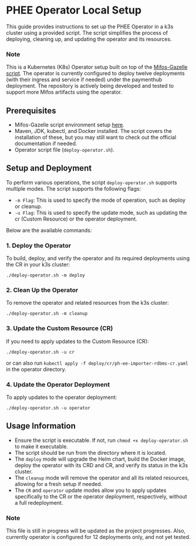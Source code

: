 # PHEE Operator Local Setup

This guide provides instructions to set up the PHEE Operator in a k3s cluster using a provided script. The script simplifies the process of deploying, cleaning up, and updating the operator and its resources.

### Note
This is a Kubernetes (K8s) Operator setup built on top of the [Mifos-Gazelle script](https://github.com/openMF/mifos-gazelle). The operator is currently configured to deploy twelve deployments (with their ingress and service if needed) under the paymenthub deployment. The repository is actively being developed and tested to support more Mifos artifacts using the operator.

## Prerequisites

- Mifos-Gazelle script environment setup [here](https://github.com/openMF/mifos-gazelle).
- Maven, JDK, kubectl, and Docker installed. The script covers the installation of these, but you may still want to check out the official documentation if needed.
- Operator script file (`deploy-operator.sh`).

## Setup and Deployment

To perform various operations, the script `deploy-operator.sh` supports multiple modes. 
The script supports the following flags:
- `-m Flag`: This is used to specify the mode of operation, such as deploy or cleanup.
- `-u Flag`: This is used to specify the update mode, such as updating the cr (Custom Resource) or the operator deployment.

Below are the available commands:

### 1. Deploy the Operator

To build, deploy, and verify the operator and its required deployments using the CR in your k3s cluster:

```
./deploy-operator.sh -m deploy
```

### 2. Clean Up the Operator

To remove the operator and related resources from the k3s cluster:

```
./deploy-operator.sh -m cleanup
```

### 3. Update the Custom Resource (CR)

If you need to apply updates to the Custom Resource (CR):

```
./deploy-operator.sh -u cr
```
or can also run `kubectl apply -f deploy/cr/ph-ee-importer-rdbms-cr.yaml` in the operator directory.

### 4. Update the Operator Deployment

To apply updates to the operator deployment:

```
./deploy-operator.sh -u operator
```

## Usage Information

- Ensure the script is executable. If not, run `chmod +x deploy-operator.sh` to make it executable.
- The script should be run from the directory where it is located.
- The `deploy` mode will upgrade the Helm chart, build the Docker image, deploy the operator with its CRD and CR, and verify its status in the k3s cluster.
- The `cleanup` mode will remove the operator and all its related resources, allowing for a fresh setup if needed.
- The `CR` and `operator` update modes allow you to apply updates specifically to the CR or the operator deployment, respectively, without a full redeployment.

### Note
This file is still in progress will be updated as the project progresses.
Also, currently operator is configured for 12 deployments only, and not yet tested.
